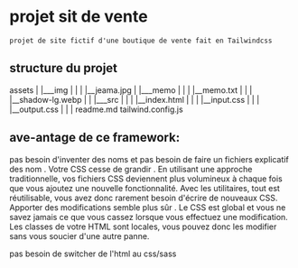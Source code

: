 # projet sit de vente
    projet de site fictif d'une boutique de vente fait en Tailwindcss

## structure du projet 
assets
    |
    |___img
    |   |
    |   |__jeama.jpg
    |
    |___memo
    |   |
    |   |__memo.txt
    |   |
    |   |__shadow-lg.webp
    |
    |
    |___src
    |   |
    |   |__index.html
    |   |
    |   |__input.css
    |   |
    |   |__output.css
    |
    |
    |
readme.md
tailwind.config.js
## ave-antage de ce framework:
pas besoin d'inventer des noms et pas besoin de faire un fichiers explicatif des nom .
Votre CSS cesse de grandir . En utilisant une approche traditionnelle, vos fichiers CSS deviennent plus volumineux à chaque fois que vous ajoutez une nouvelle fonctionnalité. Avec les utilitaires, tout est réutilisable, vous avez donc rarement besoin d'écrire de nouveaux CSS.
Apporter des modifications semble plus sûr . Le CSS est global et vous ne savez jamais ce que vous cassez lorsque vous effectuez une modification. Les classes de votre HTML sont locales, vous pouvez donc les modifier sans vous soucier d'une autre panne.

pas besoin de switcher de l'html au css/sass
    